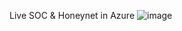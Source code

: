 Live SOC & Honeynet in Azure
![image](https://github.com/user-attachments/assets/52baec98-74e0-46ec-aa60-713625423c1d)
